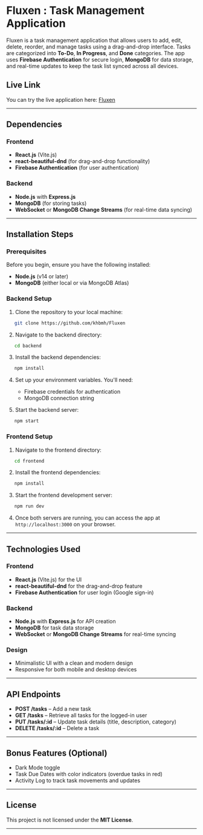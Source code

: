 # Fluxen : Task Management Application

Fluxen is a task management application that allows users to add, edit, delete, reorder, and manage tasks using a drag-and-drop interface. Tasks are categorized into **To-Do**, **In Progress**, and **Done** categories. The app uses **Firebase Authentication** for secure login, **MongoDB** for data storage, and real-time updates to keep the task list synced across all devices.

## Live Link

You can try the live application here: [Fluxen](https://fluxen.netlify.app/)

---

## Dependencies

### Frontend

- **React.js** (Vite.js)
- **react-beautiful-dnd** (for drag-and-drop functionality)
- **Firebase Authentication** (for user authentication)

### Backend

- **Node.js** with **Express.js**
- **MongoDB** (for storing tasks)
- **WebSocket** or **MongoDB Change Streams** (for real-time data syncing)

---

## Installation Steps

### Prerequisites

Before you begin, ensure you have the following installed:

- **Node.js** (v14 or later)
- **MongoDB** (either local or via MongoDB Atlas)

### Backend Setup

1. Clone the repository to your local machine:

```bash
   git clone https://github.com/khbmh/Fluxen
```

2. Navigate to the backend directory:

```bash
   cd backend
```

3. Install the backend dependencies:

```bash
   npm install
```

4. Set up your environment variables. You'll need:

   - Firebase credentials for authentication
   - MongoDB connection string

5. Start the backend server:

```bash
   npm start
```

### Frontend Setup

1. Navigate to the frontend directory:

```bash
   cd frontend
```

2. Install the frontend dependencies:

```bash
   npm install
```

3. Start the frontend development server:

```bash
   npm run dev
```

4. Once both servers are running, you can access the app at `http://localhost:3000` on your browser.

---

## Technologies Used

### Frontend

- **React.js** (Vite.js) for the UI
- **react-beautiful-dnd** for the drag-and-drop feature
- **Firebase Authentication** for user login (Google sign-in)

### Backend

- **Node.js** with **Express.js** for API creation
- **MongoDB** for task data storage
- **WebSocket** or **MongoDB Change Streams** for real-time syncing

### Design

- Minimalistic UI with a clean and modern design
- Responsive for both mobile and desktop devices

---

## API Endpoints

- **POST /tasks** – Add a new task
- **GET /tasks** – Retrieve all tasks for the logged-in user
- **PUT /tasks/:id** – Update task details (title, description, category)
- **DELETE /tasks/:id** – Delete a task

---

## Bonus Features (Optional)

- Dark Mode toggle
- Task Due Dates with color indicators (overdue tasks in red)
- Activity Log to track task movements and updates

---

## License

This project is not licensed under the **MIT License**.

---
